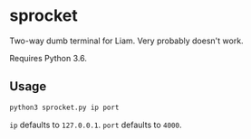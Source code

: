 # sprocket
Two-way dumb terminal for Liam. Very probably doesn't work.

Requires Python 3.6.

## Usage
```bash
python3 sprocket.py ip port
```
`ip` defaults to `127.0.0.1`. `port` defaults to `4000`.
